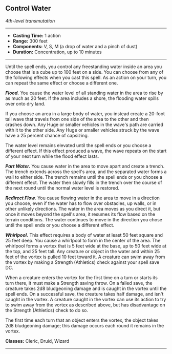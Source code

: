 ﻿## Control Water
*4th-level transmutation*
___
- **Casting Time:** 1 action
- **Range:** 300 feet
- **Components:** V, S, M (a drop of water and a pinch of dust)
- **Duration:** Concentration, up to 10 minutes

---
Until the spell ends, you control any freestanding water inside an area you choose that is a cube up to 100 feet on a side. You can choose from any of the following effects when you cast this spell. As an action on your turn, you can repeat the same effect or choose a different one.

***Flood.*** You cause the water level of all standing water in the area to rise by as much as 20 feet. If the area includes a shore, the flooding water spills over onto dry land.

If you choose an area in a large body of water, you instead create a 20-foot tall wave that travels from one side of the area to the other and then crashes down. Any Huge or smaller vehicles in the wave's path are carried with it to the other side. Any Huge or smaller vehicles struck by the wave have a 25 percent chance of capsizing.

The water level remains elevated until the spell ends or you choose a different effect. If this effect produced a wave, the wave repeats on the start of your next turn while the flood effect lasts.

***Part Water.*** You cause water in the area to move apart and create a trench. The trench extends across the spell's area, and the separated water forms a wall to either side. The trench remains until the spell ends or you choose a different effect. The water then slowly fills in the trench over the course of the next round until the normal water level is restored.

***Redirect Flow.*** You cause flowing water in the area to move in a direction you choose, even if the water has to flow over obstacles, up walls, or in other unlikely directions. The water in the area moves as you direct it, but once it moves beyond the spell's area, it resumes its flow based on the terrain conditions. The water continues to move in the direction you chose until the spell ends or you choose a different effect.

***Whirlpool.*** This effect requires a body of water at least 50 feet square and 25 feet deep. You cause a whirlpool to form in the center of the area. The whirlpool forms a vortex that is 5 feet wide at the base, up to 50 feet wide at the top, and 25 feet tall. Any creature or object in the water and within 25 feet of the vortex is pulled 10 feet toward it. A creature can swim away from the vortex by making a Strength (Athletics) check against your spell save DC.

When a creature enters the vortex for the first time on a turn or starts its turn there, it must make a Strength saving throw. On a failed save, the creature takes 2d8 bludgeoning damage and is caught in the vortex until the spell ends. On a successful save, the creature takes half damage, and isn't caught in the vortex. A creature caught in the vortex can use its action to try to swim away from the vortex as described above, but has disadvantage on the Strength (Athletics) check to do so.

The first time each turn that an object enters the vortex, the object takes 2d8 bludgeoning damage; this damage occurs each round it remains in the vortex.

**Classes:** Cleric, Druid, Wizard


---

